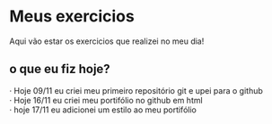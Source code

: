 # Meus exercicios
Aqui vão estar os exercicios que realizei no meu dia!

## o que eu fiz hoje?

· Hoje 09/11 eu criei meu primeiro repositório git e upei para o github <br>
· Hoje 16/11 eu criei meu portifólio no github em html <br>
· hoje 17/11 eu adicionei um estilo ao meu portifólio

